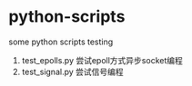 # python-scripts
some python scripts testing

1. test_epolls.py 尝试epoll方式异步socket编程
2. test_signal.py 尝试信号编程